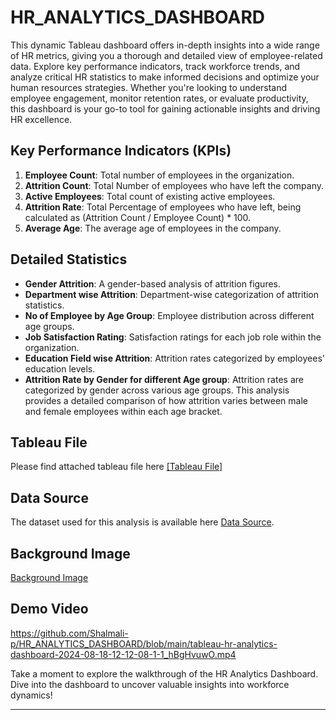 # HR_ANALYTICS_DASHBOARD

This dynamic Tableau dashboard offers in-depth insights into a wide range of HR metrics, giving you a thorough and detailed view of employee-related data. Explore key performance indicators, track workforce trends, and analyze critical HR statistics to make informed decisions and optimize your human resources strategies. Whether you're looking to understand employee engagement, monitor retention rates, or evaluate productivity, this dashboard is your go-to tool for gaining actionable insights and driving HR excellence.

## Key Performance Indicators (KPIs)

1. **Employee Count**: Total number of employees in the organization.
2. **Attrition Count**: Total Number of employees who have left the company.
3. **Active Employees**: Total count of existing active employees.
4. **Attrition Rate**: Total Percentage of employees who have left, being calculated as (Attrition Count / Employee Count) * 100.
5. **Average Age**: The average age of employees in the company.

## Detailed Statistics

- **Gender Attrition**: A gender-based analysis of attrition figures.
- **Department wise Attrition**: Department-wise categorization of attrition statistics.
- **No of Employee by Age Group**: Employee distribution across different age groups.
- **Job Satisfaction Rating**: Satisfaction ratings for each job role within the organization.
- **Education Field wise Attrition**: Attrition rates categorized by employees' education levels.
- **Attrition Rate by Gender for different Age group**: Attrition rates are categorized by gender across various age groups. This analysis provides a detailed comparison of how attrition varies between male and female employees within each age bracket.

## Tableau File

Please find attached tableau file here [[Tableau File]](https://github.com/Shalmali-p/HR_ANALYTICS_DASHBOARD/blob/main/HR%20ANALYTICS%20DASHBOARD.twb)

## Data Source

The dataset used for this analysis is available here [Data Source](https://github.com/Shalmali-p/HR_ANALYTICS_DASHBOARD/blob/main/HR%20Data.xlsx).

## Background Image

[Background Image](https://github.com/Shalmali-p/HR_ANALYTICS_DASHBOARD/blob/main/HR%20background.png.png)

## Demo Video
https://github.com/Shalmali-p/HR_ANALYTICS_DASHBOARD/blob/main/tableau-hr-analytics-dashboard-2024-08-18-12-12-08-1-1_hBgHvuwO.mp4

Take a moment to explore the walkthrough of the HR Analytics Dashboard. Dive into the dashboard to uncover valuable insights into workforce dynamics!

---
